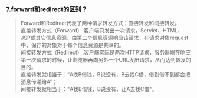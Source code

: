 ### 7.forward和redirect的区别？
>Forward和Redirect代表了两种请求转发方式：直接转发和间接转发。                         
 直接转发方式（Forward）:客户端只发出一次请求，Servlet、HTML、JSP或其它信息资源，由第二个信息资源响应该请求，在请求对象request中，保存的对象对于每个信息资源是共享的。                      
 间接转发方式（Redirect）:客户端实际是两次HTTP请求，服务器端在响应第一次请求的时候，让浏览器再向另外一个URL发出请求，从而达到转发的目的。               
 直接转发就相当于：“A找B借钱，B说没有，B去找C借，借到借不到都会把消息传递给A”；                        
 间接转发就相当于："A找B借钱，B说没有，让A去找C借"。                  
